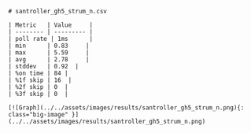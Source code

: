 
    # santroller_gh5_strum_n.csv

    | Metric   | Value     |
    | -------- | --------- |
    | poll rate | 1ms      |
    | min      | 0.83     |
    | max      | 5.59     |
    | avg      | 2.78     |
    | stddev   | 0.92  |
    | %on time | 84 |
    | %1f skip | 16  |
    | %2f skip | 0  |
    | %3f skip | 0  |

    [![Graph](../../assets/images/results/santroller_gh5_strum_n.png){: class="big-image" }](../../assets/images/results/santroller_gh5_strum_n.png)

    